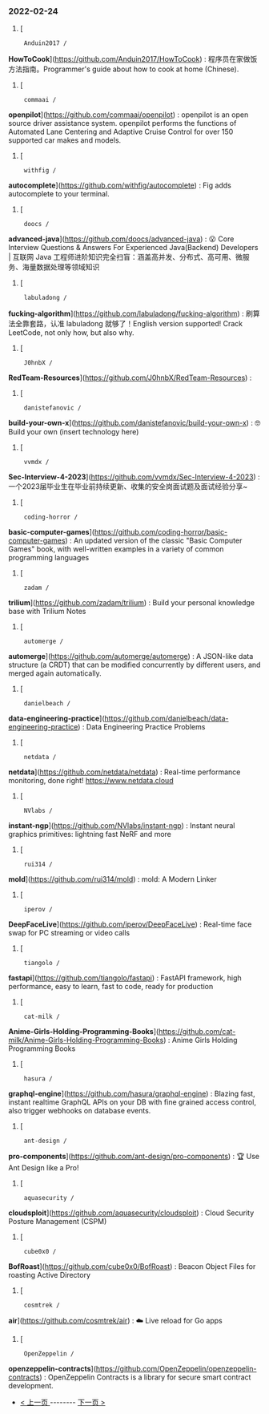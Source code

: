 ### 2022-02-24 
1. [
    

        Anduin2017 /
**HowToCook**](https://github.com/Anduin2017/HowToCook) : 程序员在家做饭方法指南。Programmer's guide about how to cook at home (Chinese).
1. [
    

        commaai /
**openpilot**](https://github.com/commaai/openpilot) : openpilot is an open source driver assistance system. openpilot performs the functions of Automated Lane Centering and Adaptive Cruise Control for over 150 supported car makes and models.
1. [
    

        withfig /
**autocomplete**](https://github.com/withfig/autocomplete) : Fig adds autocomplete to your terminal.
1. [
    

        doocs /
**advanced-java**](https://github.com/doocs/advanced-java) : 😮 Core Interview Questions & Answers For Experienced Java(Backend) Developers | 互联网 Java 工程师进阶知识完全扫盲：涵盖高并发、分布式、高可用、微服务、海量数据处理等领域知识
1. [
    

        labuladong /
**fucking-algorithm**](https://github.com/labuladong/fucking-algorithm) : 刷算法全靠套路，认准 labuladong 就够了！English version supported! Crack LeetCode, not only how, but also why.
1. [
    

        J0hnbX /
**RedTeam-Resources**](https://github.com/J0hnbX/RedTeam-Resources) : 
1. [
    

        danistefanovic /
**build-your-own-x**](https://github.com/danistefanovic/build-your-own-x) : 🤓 Build your own (insert technology here)
1. [
    

        vvmdx /
**Sec-Interview-4-2023**](https://github.com/vvmdx/Sec-Interview-4-2023) : 一个2023届毕业生在毕业前持续更新、收集的安全岗面试题及面试经验分享~
1. [
    

        coding-horror /
**basic-computer-games**](https://github.com/coding-horror/basic-computer-games) : An updated version of the classic "Basic Computer Games" book, with well-written examples in a variety of common programming languages
1. [
    

        zadam /
**trilium**](https://github.com/zadam/trilium) : Build your personal knowledge base with Trilium Notes
1. [
    

        automerge /
**automerge**](https://github.com/automerge/automerge) : A JSON-like data structure (a CRDT) that can be modified concurrently by different users, and merged again automatically.
1. [
    

        danielbeach /
**data-engineering-practice**](https://github.com/danielbeach/data-engineering-practice) : Data Engineering Practice Problems
1. [
    

        netdata /
**netdata**](https://github.com/netdata/netdata) : Real-time performance monitoring, done right! https://www.netdata.cloud
1. [
    

        NVlabs /
**instant-ngp**](https://github.com/NVlabs/instant-ngp) : Instant neural graphics primitives: lightning fast NeRF and more
1. [
    

        rui314 /
**mold**](https://github.com/rui314/mold) : mold: A Modern Linker
1. [
    

        iperov /
**DeepFaceLive**](https://github.com/iperov/DeepFaceLive) : Real-time face swap for PC streaming or video calls
1. [
    

        tiangolo /
**fastapi**](https://github.com/tiangolo/fastapi) : FastAPI framework, high performance, easy to learn, fast to code, ready for production
1. [
    

        cat-milk /
**Anime-Girls-Holding-Programming-Books**](https://github.com/cat-milk/Anime-Girls-Holding-Programming-Books) : Anime Girls Holding Programming Books
1. [
    

        hasura /
**graphql-engine**](https://github.com/hasura/graphql-engine) : Blazing fast, instant realtime GraphQL APIs on your DB with fine grained access control, also trigger webhooks on database events.
1. [
    

        ant-design /
**pro-components**](https://github.com/ant-design/pro-components) : 🏆 Use Ant Design like a Pro!
1. [
    

        aquasecurity /
**cloudsploit**](https://github.com/aquasecurity/cloudsploit) : Cloud Security Posture Management (CSPM)
1. [
    

        cube0x0 /
**BofRoast**](https://github.com/cube0x0/BofRoast) : Beacon Object Files for roasting Active Directory
1. [
    

        cosmtrek /
**air**](https://github.com/cosmtrek/air) : ☁️ Live reload for Go apps
1. [
    

        OpenZeppelin /
**openzeppelin-contracts**](https://github.com/OpenZeppelin/openzeppelin-contracts) : OpenZeppelin Contracts is a library for secure smart contract development. 

- [ < 上一页 ](https://github.com/able8/github-trending-daily-record/blob/master/2022-02-23.md) -------- [ 下一页 > ](https://github.com/able8/github-trending-daily-record/blob/master/2022-02-25.md)